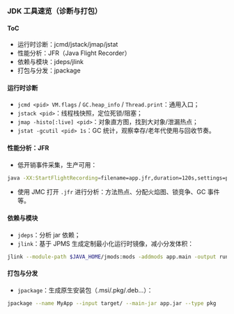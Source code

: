 ### JDK 工具速览（诊断与打包）

#### ToC

- 运行时诊断：jcmd/jstack/jmap/jstat
- 性能分析：JFR（Java Flight Recorder）
- 依赖与模块：jdeps/jlink
- 打包与分发：jpackage

#### 运行时诊断

- `jcmd <pid> VM.flags` / `GC.heap_info` / `Thread.print`：通用入口；
- `jstack <pid>`：线程栈快照，定位死锁/阻塞；
- `jmap -histo[:live] <pid>`：对象直方图，找到大对象/泄漏热点；
- `jstat -gcutil <pid> 1s`：GC 统计，观察幸存/老年代使用与回收节奏。

#### 性能分析：JFR

- 低开销事件采集，生产可用：

```bash
java -XX:StartFlightRecording=filename=app.jfr,duration=120s,settings=profile -jar app.jar
```

- 使用 JMC 打开 `.jfr` 进行分析：方法热点、分配火焰图、锁竞争、GC 事件等。

#### 依赖与模块

- `jdeps`：分析 jar 依赖；
- `jlink`：基于 JPMS 生成定制最小化运行时镜像，减小分发体积：

```bash
jlink --module-path $JAVA_HOME/jmods:mods -addmods app.main -output runtime
```

#### 打包与分发

- `jpackage`：生成原生安装包（.msi/.pkg/.deb...）：

```bash
jpackage --name MyApp --input target/ --main-jar app.jar --type pkg
```

